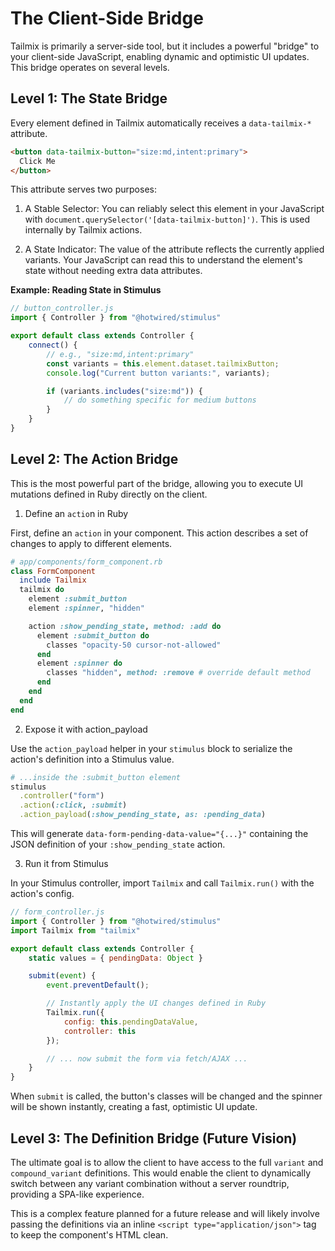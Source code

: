 # The Client-Side Bridge

Tailmix is primarily a server-side tool, but it includes a powerful "bridge" to your client-side JavaScript, enabling dynamic and optimistic UI updates. This bridge operates on several levels.

## Level 1: The State Bridge

Every element defined in Tailmix automatically receives a `data-tailmix-*` attribute.

```html
<button data-tailmix-button="size:md,intent:primary">
  Click Me
</button>
```

This attribute serves two purposes:

1. A Stable Selector: You can reliably select this element in your JavaScript with `document.querySelector('[data-tailmix-button]')`. This is used internally by Tailmix actions.

2. A State Indicator: The value of the attribute reflects the currently applied variants. Your JavaScript can read this to understand the element's state without needing extra data attributes.

**Example: Reading State in Stimulus**

```js
// button_controller.js
import { Controller } from "@hotwired/stimulus"

export default class extends Controller {
    connect() {
        // e.g., "size:md,intent:primary"
        const variants = this.element.dataset.tailmixButton;
        console.log("Current button variants:", variants);

        if (variants.includes("size:md")) {
            // do something specific for medium buttons
        }
    }
}
```

## Level 2: The Action Bridge

This is the most powerful part of the bridge, allowing you to execute UI mutations defined in Ruby directly on the client.

1. Define an `actio`n in Ruby
   
First, define an `action` in your component. This action describes a set of changes to apply to different elements.

```ruby
# app/components/form_component.rb
class FormComponent
  include Tailmix
  tailmix do
    element :submit_button
    element :spinner, "hidden"

    action :show_pending_state, method: :add do
      element :submit_button do
        classes "opacity-50 cursor-not-allowed"
      end
      element :spinner do
        classes "hidden", method: :remove # override default method
      end
    end
  end
end
```

2. Expose it with action_payload
   
Use the `action_payload` helper in your `stimulus` block to serialize the action's definition into a Stimulus value.

```ruby
# ...inside the :submit_button element
stimulus
  .controller("form")
  .action(:click, :submit)
  .action_payload(:show_pending_state, as: :pending_data)
```

This will generate `data-form-pending-data-value="{...}"` containing the JSON definition of your `:show_pending_state` action.

3. Run it from Stimulus

In your Stimulus controller, import `Tailmix` and call `Tailmix.run()` with the action's config.

```js
// form_controller.js
import { Controller } from "@hotwired/stimulus"
import Tailmix from "tailmix"

export default class extends Controller {
    static values = { pendingData: Object }

    submit(event) {
        event.preventDefault();

        // Instantly apply the UI changes defined in Ruby
        Tailmix.run({
            config: this.pendingDataValue,
            controller: this
        });

        // ... now submit the form via fetch/AJAX ...
    }
}
```

When `submit` is called, the button's classes will be changed and the spinner will be shown instantly, creating a fast, optimistic UI update.

## Level 3: The Definition Bridge (Future Vision)

The ultimate goal is to allow the client to have access to the full `variant` and `compound_variant` definitions. This would enable the client to dynamically switch between any variant combination without a server roundtrip, providing a SPA-like experience.

This is a complex feature planned for a future release and will likely involve passing the definitions via an inline `<script type="application/json">` tag to keep the component's HTML clean.





